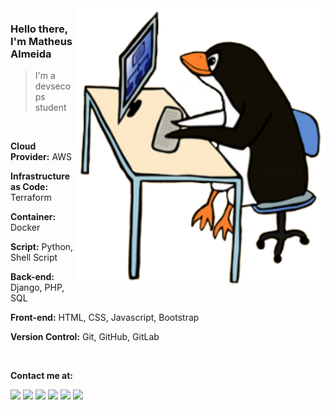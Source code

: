 <img src="https://raw.githubusercontent.com/amatheusc/assets/main/penguim-linux.png" min-width="400px" max-width="400px" width="400px" align="right" alt="Penguim Linux">

<p align="left">
  <h3> Hello there, I'm Matheus Almeida </h3>
  <blockquote>I'm a devsecops student</blockquote>
  </br>
  <p align="left">
    <strong>Cloud Provider:</strong> AWS
  </p>
  <p align="left">
    <strong>Infrastructure as Code:</strong> Terraform
  </p>
  <p align="left">
    <strong>Container:</strong> Docker
  </p>
<!--   <p align="left">
    <strong>Container:</strong> Docker, Kubernetes
  </p> -->
<!--   <p align="left">
    <strong>Pipeline CI/CD:</strong> GitLab
  </p> -->
<!--   <p align="left">
    <strong>Operating System:</strong> Linux, Windows
  </p> -->
  <p align="left">
    <strong>Script:</strong> Python, Shell Script
  </p>
  <p align="left">
    <strong>Back-end:</strong> Django, PHP, SQL
<!-- <strong>Back-end:</strong> Python with Django, Javascript with Node.js, PHP, SQL -->
  </p>
  <p align="left">
    <strong>Front-end:</strong> HTML, CSS, Javascript, Bootstrap
  </p>
  <p align="left">
    <strong>Version Control:</strong> Git, GitHub, GitLab
  </p>
</br>
</p>

<p align="left">
<p><strong>Contact me at:</strong></p>
<a href="https://matheustech.com.br/" target="__blank"><img src="https://img.shields.io/badge/website%20-%230077B5.svg?&style=flat-square&logo=circle&logoColor=white&color=323232"></img></a>
<a href="https://blog.matheustech.com.br/" target="__blank"><img src="https://img.shields.io/badge/blog%20-%230077B5.svg?&style=flat-square&logo=circle&logoColor=white&color=323232"></img></a>
<a href="https://www.linkedin.com/in/matheus-almeida-costa/" target="__blank"><img src="https://img.shields.io/badge/linkedin%20-%230077B5.svg?&style=flat-square&logo=linkedin&logoColor=white"></img></a>
<a href="https://www.youtube.com/channel/UCGke88VCjj799vKSbBGW64g?view_as=subscriber" target="__blank"><img src="https://img.shields.io/badge/youtube%20-%23FF0000.svg?&style=flat-square&logo=youTube&logoColor=white&color=b20000"></img></a>
<a href="https://t.me/almeidamatheus" target="__blank"><img src="https://img.shields.io/badge/telegram%20-%2320232a.svg?&style=flat-square&logo=telegram&logoColor=white&color=0088cc"></img></a>
<a href="https://steamcommunity.com/id/shiryunk/" target="__blank"><img src="https://img.shields.io/badge/steam%20-%2320232a.svg?&style=flat-square&logo=steam&logoColor=white&color=323232"></a>
</p>
